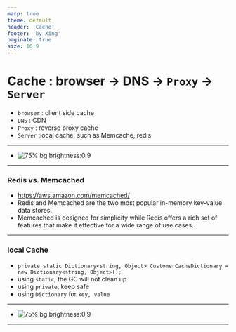 ```yaml
---
marp: true
theme: default
header: 'Cache'
footer: 'by Xing'
paginate: true
size: 16:9
---
```


<!--
_backgroundColor: white
_color: black
-->

# Cache : browser -> DNS -> `Proxy` -> `Server`

- `browser` : client side cache
- `DNS` : CDN
- `Proxy` : reverse proxy cache
- `Server` :local cache, such as Memcache, redis

---

- ![75% bg brightness:0.9](cache1.png)

---

### Redis vs. Memcached

- https://aws.amazon.com/memcached/
- Redis and Memcached are the two most popular in-memory key-value data stores.
- Memcached is designed for simplicity while Redis offers a rich set of features that make it effective for a wide range of use cases.

---

### local Cache

- `private static Dictionary<string, Object> CustomerCacheDictionary = new Dictionary<string, Object>();`
- using `static`, the GC will not clean up
- using `private`, keep safe
- using `Dictionary` for `key, value`

---

- ![75% bg brightness:0.9](cache2.png)

---
